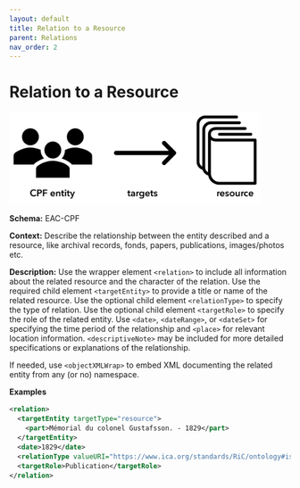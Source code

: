 ```yaml
---
layout: default
title: Relation to a Resource
parent: Relations
nav_order: 2
---
```


# Relation to a Resource

<img src="https://github.com/SAA-SDT/EAS-Best-Practices/raw/main/images/relation-resource.png" width="450"/>

**Schema:**
EAC-CPF

**Context:**
Describe the relationship between the entity described and a resource, like archival records, fonds, papers, publications, images/photos etc.

**Description:**
Use the wrapper element `<relation>` to include all information about the related resource and the character of the relation. Use the required child element `<targetEntity>` to provide a title or name of the related resource. Use the optional child element `<relationType>` to specify the type of relation. Use the optional child element `<targetRole>` to specify the role of the related entity. Use `<date>`, `<dateRange>`, or `<dateSet>` for specifying the time period of the relationship and `<place>` for relevant location information. `<descriptiveNote>` may be included for more detailed specifications or explanations of the relationship.

If needed, use `<objectXMLWrap>` to embed XML documenting the related entity from any (or no) namespace.

**Examples**
```xml
<relation>
  <targetEntity targetType="resource">
    <part>Mémorial du colonel Gustafsson. - 1829</part>
  </targetEntity>
  <date>1829</date>
  <relationType valueURI="https://www.ica.org/standards/RiC/ontology#isCreatorOf" vocabularySource="RiC-O" vocabularySourceURI="https://www.ica.org/standards/RiC/ontology">is creator of</relationType>
  <targetRole>Publication</targetRole>
</relation>
```

